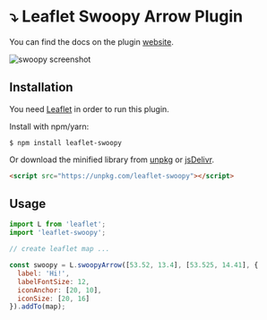 # :arrow_heading_down: Leaflet Swoopy Arrow Plugin

You can find the docs on the plugin [website](https://wbkd.github.io/leaflet-swoopy/).

![swoopy screenshot](https://raw.githubusercontent.com/wbkd/leaflet-swoopy/master/docs/leaflet-swoopy-screenshot.png)


## Installation

You need [Leaflet](http://leafletjs.com/) in order to run this plugin.

Install with npm/yarn:
```shell
$ npm install leaflet-swoopy
```

Or download the minified library from [unpkg](https://unpkg.com/leaflet-swoopy/build/Leaflet.SwoopyArrow.min.js) or [jsDelivr](https://cdn.jsdelivr.net/npm/leaflet-swoopy).
```html
<script src="https://unpkg.com/leaflet-swoopy"></script>
```

## Usage

```javascript
import L from 'leaflet';
import 'leaflet-swoopy';

// create leaflet map ...

const swoopy = L.swoopyArrow([53.52, 13.4], [53.525, 14.41], {
  label: 'Hi!',
  labelFontSize: 12,
  iconAnchor: [20, 10],
  iconSize: [20, 16]
}).addTo(map);
```
